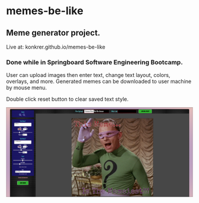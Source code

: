 # memes-be-like
## Meme generator project. 

Live at: konkrer.github.io/memes-be-like
### Done while in Springboard Software Engineering Bootcamp. 

User can upload images then enter text, change text layout, colors, overlays,
and more. Generated memes can be downloaded to user machine by mouse menu.

Double click reset button to clear saved text style.

![website image of meme generator](/static/smaller1.png)
